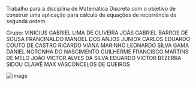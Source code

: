 Trabalho para a disciplina de Matemática Discreta com o objetivo de construir uma aplicação para cálculo de equações de recorrência de segunda ordem.

Grupo:
VINICIUS GABRIEL LIMA DE OLIVEIRA
JOÁS GABRIEL BARROS DE SOUSA
FRANCINALDO MANOEL DOS ANJOS JUNIOR
CARLOS EDUARDO COUTO DE CASTRO
RICARDO VIANA MARINHO
LEONARDO SILVA GAMA
DANIEL NORONHA DO NASCIMENTO
GUILHERME FRANCISCO MARTINS DE MELO
JOÃO VICTOR ALVES DA SILVA
EDUARDO VICTOR BEZERRA SIDOU
CLAWÊ MAX VASCONCELOS DE QUEIROS

![image](https://github.com/user-attachments/assets/5035c6d6-b927-40fa-970c-6c1542126dfe)
